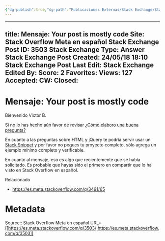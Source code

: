 ```yaml
---
{"dg-publish":true,"dg-path":"Publicaciones Externas/Stack Exchange/Stack Overflow en español/Stack Overflow en español Meta/es.meta.stackoverflow.com-3503.md","permalink":"/publicaciones-externas/stack-exchange/stack-overflow-en-espanol/stack-overflow-en-espanol-meta/es-meta-stackoverflow-com-3503/","hide":true,"noteIcon":"\"0\"","created":"2024-04-03T12:49:10.631-06:00","updated":"2024-04-05T16:44:03.371-06:00"}
---
```


---
title: Mensaje: Your post is mostly code
Site: Stack Overflow Meta en español
Stack Exchange Post ID: 3503
Stack Exchange Type: Answer
Stack Exchange Post Created: 24/05/18 18:10
Stack Exchange Post Last Edit: 
Stack Exchange Edited By: 
Score: 2
Favorites: 
Views: 127
Accepted: 
CW: 
Closed: 
---
# Mensaje: Your post is mostly code

Bienvenido Victor B.

Si no lo has hecho aún favor de revisar [¿Cómo elaboro una buena pregunta?](https://es.stackoverflow.com/help/how-to-ask)

En cuanto a las preguntas sobre HTML y jQuery te podría servir usar un [Stack Snippet](https://es.meta.stackoverflow.com/q/3292/65) y por favor no pegues tu proyecto completo, sólo agrega un ejemplo mínimo completo y verificable.

En cuanto al mensaje, eso es algo que recientemente que se había solicitado. Es probable que hayas sido el primero en compartir que lo ha visto en Stack Overflow en español.

Relacionado

- https://es.meta.stackoverflow.com/q/3491/65

# Metadata
Source:: Stack Overflow Meta en español
URL:: [[https://es.meta.stackoverflow.com/q/3503\|https://es.meta.stackoverflow.com/q/3503]]

